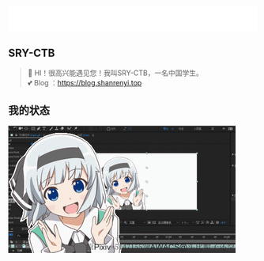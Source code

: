 ![介绍](./result.gif)

## SRY-CTB
> 🎉 HI！很高兴能遇见您！我叫SRY-CTB，一名中国学生。<br>
💕 Blog ：https://blog.shanrenyi.top

## 我的状态
![表情](./WQWP{2YLZ]FLH3H2NBE_KWF.gif)
